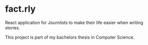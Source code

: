 # fact.rly
React application for Journlists to make their life easier when writing stories.

This project is part of my bachelors thesis in Computer Science.

